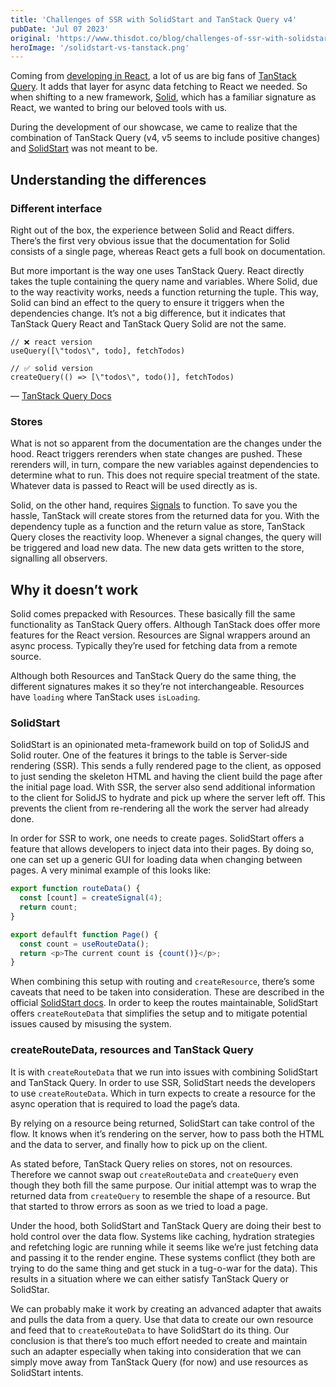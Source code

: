 ```yaml
---
title: 'Challenges of SSR with SolidStart and TanStack Query v4'
pubDate: 'Jul 07 2023'
original: 'https://www.thisdot.co/blog/challenges-of-ssr-with-solidstart-and-tanstack-query-v4/'
heroImage: '/solidstart-vs-tanstack.png'
---
```


Coming from
[developing in React](https://starter.dev/kits/cra-rxjs-styled-components/), a
lot of us are big fans of [TanStack Query](https://tanstack.com/query/latest).
It adds that layer for async data fetching to React we needed. So when shifting
to a new framework, [Solid](https://www.solidjs.com/), which has a familiar
signature as React, we wanted to bring our beloved tools with us.

During the development of our showcase, we came to realize that the combination
of TanStack Query (v4, v5 seems to include positive changes) and
[SolidStart](https://start.solidjs.com) was not meant to be.

## Understanding the differences

### Different interface

Right out of the box, the experience between Solid and React differs. There’s
the first very obvious issue that the documentation for Solid consists of a
single page, whereas React gets a full book on documentation.

But more important is the way one uses TanStack Query. React directly takes the
tuple containing the query name and variables. Where Solid, due to the way
reactivity works, needs a function returning the tuple. This way, Solid can bind
an effect to the query to ensure it triggers when the dependencies change. It’s
not a big difference, but it indicates that TanStack Query React and TanStack
Query Solid are not the same.

```tsx
// ❌ react version
useQuery([\"todos\", todo], fetchTodos)

// ✅ solid version
createQuery(() => [\"todos\", todo()], fetchTodos)
```

— [TanStack Query Docs](https://tanstack.com/query/latest/docs/solid/overview)

### Stores

What is not so apparent from the documentation are the changes under the hood.
React triggers rerenders when state changes are pushed. These rerenders will, in
turn, compare the new variables against dependencies to determine what to run.
This does not require special treatment of the state. Whatever data is passed to
React will be used directly as is.

Solid, on the other hand, requires
[Signals](https://www.thisdot.co/blog/deep-dive-into-how-signals-work-in-solidjs/)
to function. To save you the hassle, TanStack will create stores from the
returned data for you. With the dependency tuple as a function and the return
value as store, TanStack Query closes the reactivity loop. Whenever a signal
changes, the query will be triggered and load new data. The new data gets
written to the store, signalling all observers.

## Why it doesn’t work

Solid comes prepacked with Resources. These basically fill the same
functionality as TanStack Query offers. Although TanStack does offer more
features for the React version. Resources are Signal wrappers around an async
process. Typically they’re used for fetching data from a remote source.

Although both Resources and TanStack Query do the same thing, the different
signatures makes it so they’re not interchangeable. Resources have `loading`
where TanStack uses `isLoading`.

### SolidStart

SolidStart is an opinionated meta-framework build on top of SolidJS and Solid
router. One of the features it brings to the table is Server-side rendering
(SSR). This sends a fully rendered page to the client, as opposed to just
sending the skeleton HTML and having the client build the page after the initial
page load. With SSR, the server also send additional information to the client
for SolidJS to hydrate and pick up where the server left off. This prevents the
client from re-rendering all the work the server had already done.

In order for SSR to work, one needs to create pages. SolidStart offers a feature
that allows developers to inject data into their pages. By doing so, one can set
up a generic GUI for loading data when changing between pages. A very minimal
example of this looks like:

```javascript
export function routeData() {
  const [count] = createSignal(4);
  return count;
}

export defaulft function Page() {
  const count = useRouteData();
  return <p>The current count is {count()}</p>;
}
```

When combining this setup with routing and `createResource`, there’s some
caveats that need to be taken into consideration. These are described in the
official
[SolidStart docs](https://start.solidjs.com/core-concepts/data-loading). In
order to keep the routes maintainable, SolidStart offers `createRouteData` that
simplifies the setup and to mitigate potential issues caused by misusing the
system.

### createRouteData, resources and TanStack Query

It is with `createRouteData` that we run into issues with combining SolidStart
and TanStack Query. In order to use SSR, SolidStart needs the developers to use
`createRouteData`. Which in turn expects to create a resource for the async
operation that is required to load the page’s data.

By relying on a resource being returned, SolidStart can take control of the
flow. It knows when it’s rendering on the server, how to pass both the HTML and
the data to server, and finally how to pick up on the client.

As stated before, TanStack Query relies on stores, not on resources. Therefore
we cannot swap out `createRouteData` and `createQuery` even though they both
fill the same purpose. Our initial attempt was to wrap the returned data from
`createQuery` to resemble the shape of a resource. But that started to throw
errors as soon as we tried to load a page.

Under the hood, both SolidStart and TanStack Query are doing their best to hold
control over the data flow. Systems like caching, hydration strategies and
refetching logic are running while it seems like we’re just fetching data and
passing it to the render engine. These systems conflict (they both are trying to
do the same thing and get stuck in a tug-o-war for the data). This results in a
situation where we can either satisfy TanStack Query or SolidStar.

We can probably make it work by creating an advanced adapter that awaits and
pulls the data from a query. Use that data to create our own resource and feed
that to `createRouteData` to have SolidStart do its thing. Our conclusion is
that there’s too much effort needed to create and maintain such an adapter
especially when taking into consideration that we can simply move away from
TanStack Query (for now) and use resources as SolidStart intents.
